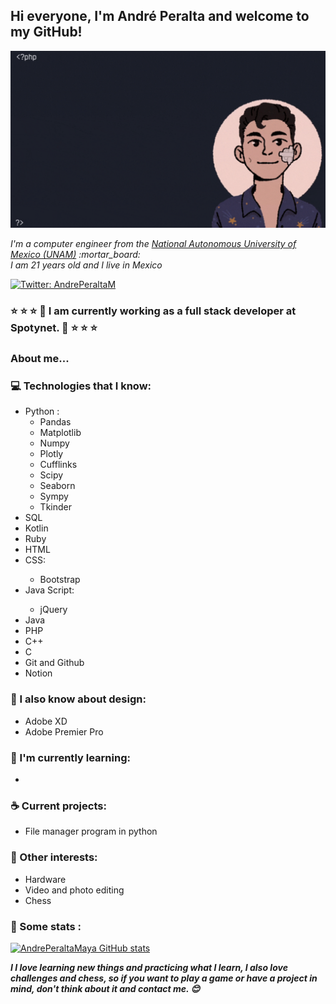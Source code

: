 <h2> Hi everyone, I'm André Peralta and welcome to my GitHub!</h2>

<img src="https://raw.githubusercontent.com/AndrePeraltaMaya/AndrePeraltaMaya/main/imageGif.gif" alt="Welcome!" />

<p><em>I'm a computer engineer from the <a href="https://www.unam.mx/"> National Autonomous University of Mexico (UNAM)</a>  :mortar_board:
<br> I am 21 years old and I live in Mexico </p></em>

[![Twitter: AndrePeraltaM](https://img.shields.io/twitter/follow/AndrePeraltaM?style=social)](https://twitter.com/AndrePeraltaM)

### :star: :star: :star: :briefcase: I am currently working as a full stack developer at Spotynet. :briefcase: :star: :star: :star: 

### About me...  


### :computer: Technologies that I know:


<ul>
    <li style ="color=red;" >Python :
        <ul>
            <li>Pandas</li>
            <li>Matplotlib</li> 
            <li>Numpy</li>     
            <li>Plotly</li>    
            <li>Cufflinks</li>    
            <li>Scipy</li>    
            <li>Seaborn</li>    
            <li>Sympy</li>
            <li>Tkinder</li>
        </ul>
    </li>
    <li>SQL</li>
    <li>Kotlin</li>
    <li>Ruby</li>    
    <li>HTML</li>
    <li>CSS:</li>
        <ul>
            <li>Bootstrap</li>
        </ul>
    <li>Java Script:</li>
        <ul>
               <li>jQuery</li>
        </ul>
    <li>Java</li>
    <li>PHP</li>
    <li>C++</li>
    <li>C</li>
    <li>Git and Github</li>
    <li>Notion</li>
</ul>           
      
### :art: I also know about design:
<ul>
    <li>Adobe XD</li>
    <li>Adobe Premier Pro</li>
</ul>  
      



### :closed_book: I'm currently learning:
<ul>
    <li></li>
</ul> 


### :coffee: Current projects:
<ul>
    <li>File manager program in python</li>
</ul>

### :tada: Other interests:

<ul>
    <li>Hardware</li>
    <li>Video and photo editing</li>
    <li>Chess</li>
</ul>


### :floppy_disk: Some stats :
[![AndrePeraltaMaya GitHub stats](https://github-readme-stats.vercel.app/api?username=AndrePeraltaMaya)](https://github.com/AndrePeraltaMaya/github-readme-stats)


<em><b>I I love learning new things and practicing what I learn, I also love challenges and chess, so if you want to play a game or have a project in mind, don't think about it and contact me. :blush: </b></em>

